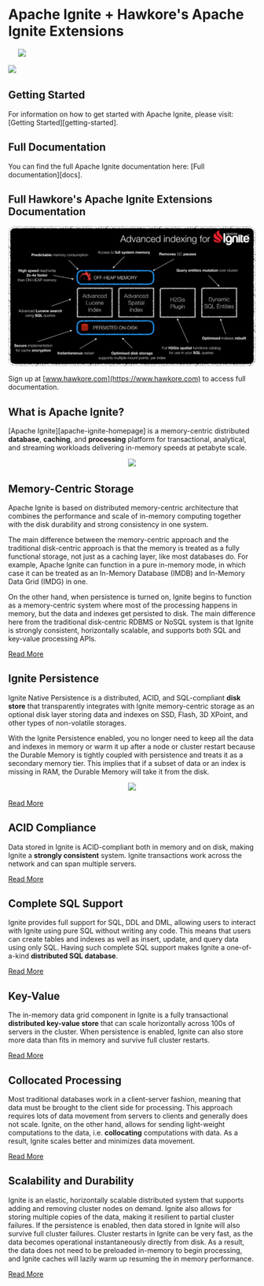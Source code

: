 # Apache Ignite + Hawkore's Apache Ignite Extensions

<a href="https://ignite.apache.org/"><img src="https://ignite.apache.org/images/logo3.png" hspace="20"/></a>

<a href="https://ci.ignite.apache.org/viewType.html?buildTypeId=IgniteTests24Java8_RunAll&branch_IgniteTests24Java8=%3Cdefault%3E"><img src="https://ci.ignite.apache.org/app/rest/builds/buildType:(id:IgniteTests24Java8_RunAll)/statusIcon.svg"/></a>


## Getting Started

For information on how to get started with Apache Ignite, please visit: [Getting Started][getting-started].

## Full Documentation

You can find the full Apache Ignite documentation here: [Full documentation][docs].

## Full Hawkore's Apache Ignite Extensions Documentation

![advanced-indexing](modules/hk-distribution/assets/advanced-indexing.png)

Sign up at [www.hawkore.com](https://www.hawkore.com) to access full documentation.

## What is Apache Ignite?

[Apache Ignite][apache-ignite-homepage] is a memory-centric distributed <strong>database</strong>, <strong>caching</strong>,
 and <strong>processing</strong> platform for transactional, analytical, and streaming workloads delivering in-memory
 speeds at petabyte scale.

<p align="center">
    <a href="https://ignite.apache.org/whatisignite.html">
        <img src="https://ignite.apache.org/images/ignite_architecture.png" width="400px"/>
    </a>
</p>

## Memory-Centric Storage
Apache Ignite is based on distributed memory-centric architecture that combines the performance and scale of in-memory
computing together with the disk durability and strong consistency in one system.

The main difference between the memory-centric approach and the traditional disk-centric approach is that the memory
is treated as a fully functional storage, not just as a caching layer, like most databases do.
For example, Apache Ignite can function in a pure in-memory mode, in which case it can be treated as an
In-Memory Database (IMDB) and In-Memory Data Grid (IMDG) in one.

On the other hand, when persistence is turned on, Ignite begins to function as a memory-centric system where most of
the processing happens in memory, but the data and indexes get persisted to disk. The main difference here
from the traditional disk-centric RDBMS or NoSQL system is that Ignite is strongly consistent, horizontally
scalable, and supports both SQL and key-value processing APIs.

[Read More](https://ignite.apache.org/arch/memorycentric.html)

## Ignite Persistence

Ignite Native Persistence is a distributed, ACID, and SQL-compliant **disk store** that transparently integrates with
Ignite memory-centric storage as an optional disk layer storing data and indexes on SSD,
 Flash, 3D XPoint, and other types of non-volatile storages.

With the Ignite Persistence enabled, you no longer need to keep all the data and indexes in memory or warm it
up after a node or cluster restart because the Durable Memory is tightly coupled with persistence and treats
it as a secondary memory tier. This implies that if a subset of data or an index is missing in RAM,
the Durable Memory will take it from the disk.

<p align="center">
    <a href="https://apacheignite.readme.io/docs/distributed-persistent-store">
        <img src="https://ignite.apache.org/images/native_persistence.png?renew" width="400px"/>
    </a>
</p>

[Read More](https://ignite.apache.org/arch/persistence.html)

## ACID Compliance
Data stored in Ignite is ACID-compliant both in memory and on disk, making Ignite a **strongly consistent** system. Ignite transactions work across the network and can span multiple servers.

[Read More](https://apacheignite.readme.io/docs/transactions)

## Complete SQL Support
Ignite provides full support for SQL, DDL and DML, allowing users to interact with Ignite using pure SQL without writing any code. This means that users can create tables and indexes as well as insert, update, and query data using only SQL. Having such complete SQL support makes Ignite a one-of-a-kind **distributed SQL database**.

[Read More](https://apacheignite.readme.io/docs/distributed-sql)

## Key-Value
The in-memory data grid component in Ignite is a fully transactional **distributed key-value store** that can scale horizontally across 100s of servers in the cluster. When persistence is enabled, Ignite can also store more data than fits in memory and survive full cluster restarts.

[Read More](https://apacheignite.readme.io/docs/data-grid)

## Collocated Processing
Most traditional databases work in a client-server fashion, meaning that data must be brought to the client side for processing. This approach requires lots of data movement from servers to clients and generally does not scale. Ignite, on the other hand, allows for sending light-weight computations to the data, i.e. **collocating** computations with data. As a result, Ignite scales better and minimizes data movement.

[Read More](https://apacheignite.readme.io/docs/collocate-compute-and-data)

## Scalability and Durability
Ignite is an elastic, horizontally scalable distributed system that supports adding and removing cluster nodes on demand. Ignite also allows for storing multiple copies of the data, making it resilient to partial cluster failures. If the persistence is enabled, then data stored in Ignite will also survive full cluster failures. Cluster restarts in Ignite can be very fast, as the data becomes operational instantaneously directly from disk. As a result, the data does not need to be preloaded in-memory to begin processing, and Ignite caches will lazily warm up resuming the in memory performance.

[Read More](https://apacheignite.readme.io/docs/clustering)
